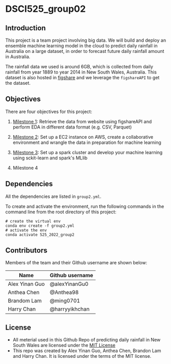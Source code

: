 # DSCI525_group02
## Introduction

This project is a team project involving big data. We will build and deploy an ensemble machine learning model in the cloud to predict daily rainfall in Australia on a large dataset, in order to forecast future daily rainfall amount in Australia. 

The rainfall data we used is around 6GB, which is collected from daily rainfall from year 1889 to year 2014 in New South Wales, Australia. This dataset is also hosted in [figshare](https://figshare.com/articles/dataset/Daily_rainfall_over_NSW_Australia/14096681) and we leverage the `figshareAPI` to get the dataset.
## Objectives

There are four objectives for this project:

1.  [Milestone 1](https://github.com/UBC-MDS/DSCI525_group02/blob/main/notebooks/Milestone1.ipynb): Retrieve the data from website using figshareAPI and perform EDA in different data format (e.g. CSV, Parquet)

2. [Milestone 2](https://github.com/UBC-MDS/DSCI525_group02/blob/main/notebooks/Milestone2.ipynb): Set up a EC2 instance on AWS, create a collaborative environment and wrangle the data in preparation for machine learning

3. [Milestone 3](https://github.com/UBC-MDS/DSCI525_group02/blob/main/notebooks/Milestone3.ipynb): Set up a spark cluster and develop your machine learning using sckit-learn and spark's MLlib

4. Milestone 4

## Dependencies

All the dependencies are listed in `group2.yml`.

To create and activate the environment, run the following commands in the command line from the root directory of this project:

``` shell
# create the virtual env
conda env create -f group2.yml
# activate the env
conda activate 525_2022_group2
```
## Contributors

Members of the team and their Github username are shown below: 

| Name                | Github username |
|---------------------|-----------------|
| Alex Yinan Guo | @alexYinanGu0      |
| Anthea Chen   | @Anthea98    |
| Brandom Lam  | @ming0701  |
| Harry Chan  | @harryyikhchan       |
## License

- All meterial used in this Github Repo of predicting daily rainfall in New South Wales are licensed under the [MIT License](https://github.com/git/git-scm.com/blob/main/MIT-LICENSE.txt)
- This repo was created by Alex Yinan Guo, Anthea Chen, Brandon Lam and Harry Chan. It is licensed under the terms of the MIT license.
